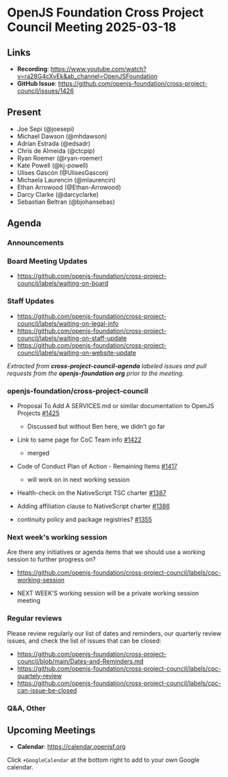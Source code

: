 # OpenJS Foundation Cross Project Council Meeting 2025-03-18

## Links

* **Recording**: https://www.youtube.com/watch?v=ra28G4cXvEk&ab_channel=OpenJSFoundation
* **GitHub Issue**: https://github.com/openjs-foundation/cross-project-council/issues/1426

## Present

* Joe Sepi (@joesepi)
* Michael Dawson (@mhdawson)
* Adrian Estrada (@edsadr)
* Chris de Almeida (@ctcpip)
* Ryan Roemer (@ryan-roemer)
* Kate Powell (@kj-powell)
* Ulises Gascón (@UlisesGascon)
* Michaela Laurencin (@mlaurencin)
* Ethan Arrowood (@Ethan-Arrowood)
* Darcy Clarke (@darcyclarke)
* Sebastian Beltran (@bjohansebas)

## Agenda

### Announcements

### Board Meeting Updates

- https://github.com/openjs-foundation/cross-project-council/labels/waiting-on-board

### Staff Updates

- https://github.com/openjs-foundation/cross-project-council/labels/waiting-on-legal-info
- https://github.com/openjs-foundation/cross-project-council/labels/waiting-on-staff-update
- https://github.com/openjs-foundation/cross-project-council/labels/waiting-on-website-update

_Extracted from **cross-project-council-agenda** labeled issues and pull requests from the **openjs-foundation org** prior to the meeting._

### openjs-foundation/cross-project-council

* Proposal To Add A SERVICES.md or similar documentation to OpenJS Projects [#1425](https://github.com/openjs-foundation/cross-project-council/issues/1425)
  * Discussed but without Ben here, we didn’t go far

* Link to same page for CoC Team info [#1422](https://github.com/openjs-foundation/cross-project-council/pull/1422)
  * merged

* Code of Conduct Plan of Action - Remaining Items [#1417](https://github.com/openjs-foundation/cross-project-council/issues/1417)
  * will work on in next working session

* Health-check on the NativeScript TSC charter [#1387](https://github.com/openjs-foundation/cross-project-council/issues/1387)

* Adding affiliation clause to NativeScript charter [#1386](https://github.com/openjs-foundation/cross-project-council/issues/1386)

* continuity policy and package registries? [#1355](https://github.com/openjs-foundation/cross-project-council/issues/1355)


### Next week's working session

Are there any initiatives or agenda items that we should use a working session to further progress on?
- https://github.com/openjs-foundation/cross-project-council/labels/cpc-working-session

* NEXT WEEK’S working session will be a private working session meeting

### Regular reviews

Please review regularly our list of dates and reminders, our quarterly review issues, and check the list of issues that can be closed:

- https://github.com/openjs-foundation/cross-project-council/blob/main/Dates-and-Reminders.md
- https://github.com/openjs-foundation/cross-project-council/labels/cpc-quartely-review
- https://github.com/openjs-foundation/cross-project-council/labels/cpc-can-issue-be-closed

### Q&A, Other

## Upcoming Meetings

- **Calendar**: <https://calendar.openjsf.org>

Click `+GoogleCalendar` at the bottom right to add to your own Google calendar.

